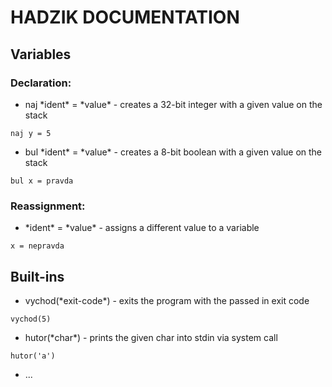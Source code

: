 # HADZIK DOCUMENTATION

## Variables
### Declaration:
+ naj \*ident\* = \*value\* - creates a 32-bit integer with a given value on the stack
```
naj y = 5
```
+ bul \*ident\* = \*value\* - creates a 8-bit boolean with a given value on the stack
```
bul x = pravda
```
### Reassignment:
+ \*ident\* = \*value\* - assigns a different value to a variable
```
x = nepravda
```

## Built-ins
+ vychod(\*exit-code\*) - exits the program with the passed in exit code
```
vychod(5)
```
+ hutor(\*char\*) - prints the given char into stdin via system call
```
hutor('a')
```
+ ...
